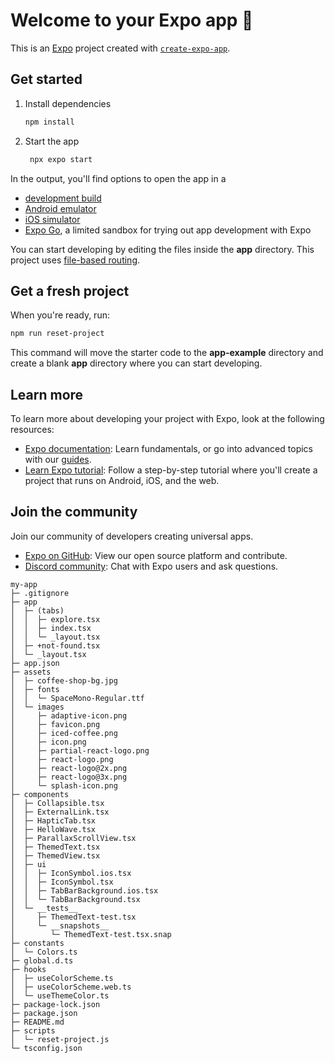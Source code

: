 # Welcome to your Expo app 👋

This is an [Expo](https://expo.dev) project created with [`create-expo-app`](https://www.npmjs.com/package/create-expo-app).

## Get started

1. Install dependencies

   ```bash
   npm install
   ```

2. Start the app

   ```bash
    npx expo start
   ```

In the output, you'll find options to open the app in a

- [development build](https://docs.expo.dev/develop/development-builds/introduction/)
- [Android emulator](https://docs.expo.dev/workflow/android-studio-emulator/)
- [iOS simulator](https://docs.expo.dev/workflow/ios-simulator/)
- [Expo Go](https://expo.dev/go), a limited sandbox for trying out app development with Expo

You can start developing by editing the files inside the **app** directory. This project uses [file-based routing](https://docs.expo.dev/router/introduction).

## Get a fresh project

When you're ready, run:

```bash
npm run reset-project
```

This command will move the starter code to the **app-example** directory and create a blank **app** directory where you can start developing.

## Learn more

To learn more about developing your project with Expo, look at the following resources:

- [Expo documentation](https://docs.expo.dev/): Learn fundamentals, or go into advanced topics with our [guides](https://docs.expo.dev/guides).
- [Learn Expo tutorial](https://docs.expo.dev/tutorial/introduction/): Follow a step-by-step tutorial where you'll create a project that runs on Android, iOS, and the web.

## Join the community

Join our community of developers creating universal apps.

- [Expo on GitHub](https://github.com/expo/expo): View our open source platform and contribute.
- [Discord community](https://chat.expo.dev): Chat with Expo users and ask questions.

```
my-app
├─ .gitignore
├─ app
│  ├─ (tabs)
│  │  ├─ explore.tsx
│  │  ├─ index.tsx
│  │  └─ _layout.tsx
│  ├─ +not-found.tsx
│  └─ _layout.tsx
├─ app.json
├─ assets
│  ├─ coffee-shop-bg.jpg
│  ├─ fonts
│  │  └─ SpaceMono-Regular.ttf
│  └─ images
│     ├─ adaptive-icon.png
│     ├─ favicon.png
│     ├─ iced-coffee.png
│     ├─ icon.png
│     ├─ partial-react-logo.png
│     ├─ react-logo.png
│     ├─ react-logo@2x.png
│     ├─ react-logo@3x.png
│     └─ splash-icon.png
├─ components
│  ├─ Collapsible.tsx
│  ├─ ExternalLink.tsx
│  ├─ HapticTab.tsx
│  ├─ HelloWave.tsx
│  ├─ ParallaxScrollView.tsx
│  ├─ ThemedText.tsx
│  ├─ ThemedView.tsx
│  ├─ ui
│  │  ├─ IconSymbol.ios.tsx
│  │  ├─ IconSymbol.tsx
│  │  ├─ TabBarBackground.ios.tsx
│  │  └─ TabBarBackground.tsx
│  └─ __tests__
│     ├─ ThemedText-test.tsx
│     └─ __snapshots__
│        └─ ThemedText-test.tsx.snap
├─ constants
│  └─ Colors.ts
├─ global.d.ts
├─ hooks
│  ├─ useColorScheme.ts
│  ├─ useColorScheme.web.ts
│  └─ useThemeColor.ts
├─ package-lock.json
├─ package.json
├─ README.md
├─ scripts
│  └─ reset-project.js
└─ tsconfig.json

```